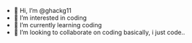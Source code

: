 - 👋 Hi, I’m @ghackg11
- 👀 I’m interested in coding
- 🌱 I’m currently learning coding
- 💞️ I’m looking to collaborate on coding
basically, i just code..

<!---
ghackg11/ghackg11 is a ✨ special ✨ repository because its `README.md` (this file) appears on your GitHub profile.
You can click the Preview link to take a look at your changes.
--->
